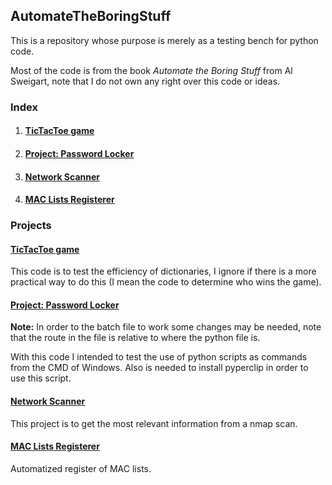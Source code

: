 <h2>AutomateTheBoringStuff</h2>
<p>This is a repository whose purpose is merely as a testing bench for python code.</p>
<p>Most of the code is from the book <em>Automate the Boring Stuff</em> from Al Sweigart, note that I do not own any right over this code or ideas.</p>
<h3>Index</h3>
<ol>
	<li>
		<h4><a href="#tictactoe.py">TicTacToe game</a></h4>
	</li>
	<li>
		<h4><a href="#pw.py">Project: Password Locker</a></h4>
	</li>
	<li>
		<h4><a href="#netScanner.py">Network Scanner</a></h4>
	</li>
	<li>
		<h4><a href="#macListRegister.py">MAC Lists Registerer</a></h4>
	</li>
</ol>
<h3>Projects</h3>
<h4><b><a name="tictactoe.py" href="tictactoe.py">TicTacToe game</a></b></h4>
<p>This code is to test the efficiency of dictionaries, I ignore if there is a more practical way to do this (I mean the code to determine who wins the game).</p>
<h4><b><a href="pw.py" name="pw.py">Project: Password Locker</a></b></h4>
<p><b>Note:</b> In order to the batch file to work some changes may be needed, note that the route in the file is relative to where the python file is.</p>
<p>With this code I intended to test the use of python scripts as commands from the CMD of Windows. Also is needed to install pyperclip in order to use this script.</p>
<h4><b><a name="netScanner.py" href="netScanner.py">Network Scanner</a></b></h4>
<p>This project is to get the most relevant information from a nmap scan.</p>
<h4><b><a name="macListRegister.py" href="macListRegister.py">MAC Lists Registerer</a></b></h4>
<p>Automatized register of MAC lists.</p>
